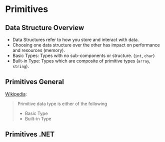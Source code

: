 # Primitives

## Data Structure Overview
- Data Structures refer to how you store and interact with data.
- Choosing one data structure over the other has impact on performance and resources (memory).
- Basic Types: Types with no sub-components or structure. (`int`, `char`)
- Built-in Type: Types which are composite of primitive types (`array`, `string`).

## Primitives General 
[Wikipedia](https://en.wikipedia.org/wiki/Primitive_data_type):
> Primitive data type is either of the following
> - Basic Type
> - Built-in Type

## Primitives .NET
